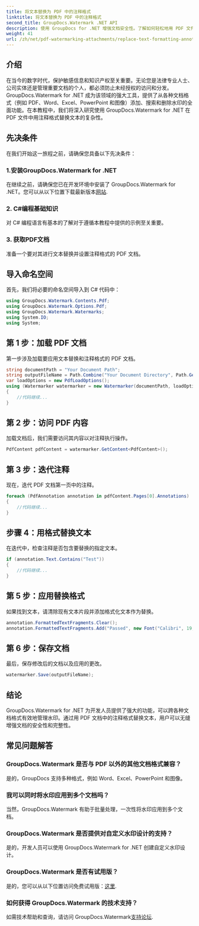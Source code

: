 ```yaml
---
title: 将文本替换为 PDF 中的注释格式
linktitle: 将文本替换为 PDF 中的注释格式
second_title: GroupDocs.Watermark .NET API
description: 使用 GroupDocs for .NET 增强文档安全性。了解如何轻松地用 PDF 文件中的注释格式替换文本。
weight: 41
url: /zh/net/pdf-watermarking-attachments/replace-text-formatting-annotation-pdf/
---
```

## 介绍
在当今的数字时代，保护敏感信息和知识产权至关重要。无论您是法律专业人士、公司实体还是管理重要文档的个人，都必须防止未经授权的访问和分发。 GroupDocs.Watermark for .NET 成为该领域的强大工具，提供了从各种文档格式（例如 PDF、Word、Excel、PowerPoint 和图像）添加、搜索和删除水印的全面功能。在本教程中，我们将深入研究使用 GroupDocs.Watermark for .NET 在 PDF 文件中用注释格式替换文本的复杂性。
## 先决条件
在我们开始这一旅程之前，请确保您具备以下先决条件：
### 1.安装GroupDocs.Watermark for .NET
在继续之前，请确保您已在开发环境中安装了 GroupDocs.Watermark for .NET。您可以从以下位置下载最新版本[网站](https://releases.groupdocs.com/Watermark/net/).
### 2. C#编程基础知识
对 C# 编程语言有基本的了解对于遵循本教程中提供的示例至关重要。
### 3. 获取PDF文档
准备一个要对其进行文本替换并设置注释格式的 PDF 文档。

## 导入命名空间
首先，我们将必要的命名空间导入到 C# 代码中：
```csharp
using GroupDocs.Watermark.Contents.Pdf;
using GroupDocs.Watermark.Options.Pdf;
using GroupDocs.Watermark.Watermarks;
using System.IO;
using System;
```
## 第 1 步：加载 PDF 文档
第一步涉及加载要应用文本替换和注释格式的 PDF 文档。
```csharp
string documentPath = "Your Document Path";
string outputFileName = Path.Combine("Your Document Directory", Path.GetFileName(documentPath));
var loadOptions = new PdfLoadOptions();
using (Watermarker watermarker = new Watermarker(documentPath, loadOptions))
{
    //代码继续...
}
```
## 第 2 步：访问 PDF 内容
加载文档后，我们需要访问其内容以对注释执行操作。
```csharp
PdfContent pdfContent = watermarker.GetContent<PdfContent>();
```
## 第 3 步：迭代注释
现在，迭代 PDF 文档第一页中的注释。
```csharp
foreach (PdfAnnotation annotation in pdfContent.Pages[0].Annotations)
{
    //代码继续...
}
```
## 步骤 4：用格式替换文本
在迭代中，检查注释是否包含要替换的指定文本。
```csharp
if (annotation.Text.Contains("Test"))
{
    //代码继续...
}
```
## 第 5 步：应用替换格式
如果找到文本，请清除现有文本片段并添加格式化文本作为替换。
```csharp
annotation.FormattedTextFragments.Clear();
annotation.FormattedTextFragments.Add("Passed", new Font("Calibri", 19, FontStyle.Bold), Color.Red, Color.Aqua);
```
## 第 6 步：保存文档
最后，保存修改后的文档以及应用的更改。
```csharp
watermarker.Save(outputFileName);
```

## 结论
GroupDocs.Watermark for .NET 为开发人员提供了强大的功能，可以跨各种文档格式有效地管理水印。通过用 PDF 文档中的注释格式替换文本，用户可以无缝增强文档的安全性和完整性。
## 常见问题解答
### GroupDocs.Watermark 是否与 PDF 以外的其他文档格式兼容？
是的，GroupDocs 支持多种格式，例如 Word、Excel、PowerPoint 和图像。
### 我可以同时将水印应用到多个文档吗？
当然，GroupDocs.Watermark 有助于批量处理，一次性将水印应用到多个文档。
### GroupDocs.Watermark 是否提供对自定义水印设计的支持？
是的，开发人员可以使用 GroupDocs.Watermark for .NET 创建自定义水印设计。
### GroupDocs.Watermark 是否有试用版？
是的，您可以从以下位置访问免费试用版：[这里](https://releases.groupdocs.com/).
### 如何获得 GroupDocs.Watermark 的技术支持？
如需技术帮助和查询，请访问 GroupDocs.Watermark[支持论坛](https://forum.groupdocs.com/c/watermark/19).